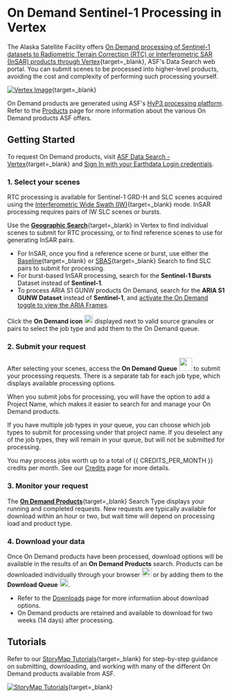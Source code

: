 # On Demand Sentinel-1 Processing in Vertex

The Alaska Satellite Facility offers 
[On Demand processing of Sentinel-1 datasets to Radiometric Terrain Correction (RTC) or Interferometric SAR (InSAR) products through Vertex](https://search.asf.alaska.edu/#/?topic=onDemand "Vertex On Demand Documentation" ){target=_blank}, 
ASF's Data Search web portal. You can submit scenes to be processed into higher-level products, avoiding the 
cost and complexity of performing such processing yourself.

[![Vertex Image](../images/vertex.png "Click to open Vertex in a new tab")](https://search.asf.alaska.edu/ "https://search.asf.alaska.edu" ){target=_blank}

On Demand products are generated using ASF's 
[HyP3 processing platform](../index.md "Jump to the HyP3 landing page of this documentation"). Refer to the 
[Products](../products.md "Jump to the Products page of the documentation") page for more information about the 
various On Demand products ASF offers. 

## Getting Started

To request On Demand products, visit 
[ASF Data Search - Vertex](https://search.asf.alaska.edu "https://search.asf.alaska.edu" ){target=_blank} 
and [Sign In with your Earthdata Login credentials](authentication.md#authentication-in-vertex).

### 1. Select your scenes

RTC processing is available for Sentinel-1 GRD-H and SLC scenes acquired using the 
[Interferometric Wide Swath (IW)](https://sentiwiki.copernicus.eu/web/s1-products "https://sentiwiki.copernicus.eu/web/s1-products" ){target=_blank} mode. 
InSAR processing requires pairs of IW SLC scenes or bursts. 

Use the [**Geographic Search**](https://docs.asf.alaska.edu/vertex/manual/ "https://docs.asf.alaska.edu/vertex/manual/" ){target=_blank} 
in Vertex to find individual scenes to submit for RTC processing, or to find reference scenes to use for generating 
InSAR pairs. 

 - For InSAR, once 
   you find a reference scene or burst, use either the 
   [Baseline](https://docs.asf.alaska.edu/vertex/baseline/ "Vertex Baseline Documentation" ){target=_blank} 
   or [SBAS](https://docs.asf.alaska.edu/vertex/sbas/ "Vertex SBAS Documentation" ){target=_blank} 
   Search to find SLC pairs to submit for processing. 
 - For burst-based InSAR processing, search for the **Sentinel-1 Bursts** Dataset instead of **Sentinel-1**.
 - To process ARIA S1 GUNW products On Demand, search for the **ARIA S1 GUNW Dataset** instead of **Sentinel-1**, 
   and [activate the On Demand toggle to view the ARIA Frames](../guides/gunw_product_guide.md#aria-frame-id-maps "Jump to the ARIA S1 GUNW Product Guide").

Click the **On Demand icon**
<img width="20" src="https://raw.githubusercontent.com/ASFHyP3/hyp3-docs/6ba90fdafcf60ec017b3f4a83738334a5574be71/docs/images/HyP3-graphic-only.png" /> 
displayed next to valid source granules or pairs to select the job type and add them to the On Demand queue.

### 2. Submit your request

After selecting your scenes, access the **On Demand Queue** 
<img width="30" src="https://user-images.githubusercontent.com/17994518/95892024-588b9280-0d32-11eb-8734-f1a54a9d2a20.png" /> 
to submit your processing requests. There is a separate tab for each job type, which displays available processing 
options.

When you submit jobs for processing, you will have the option to add a Project Name, which makes it easier to search 
for and manage your On Demand products. 

If you have multiple job types in your queue, you can choose which job types to submit for processing under that 
project name. If you deselect any of the job types, they will remain in your queue, but will not be 
submitted for processing.

You may process jobs worth up to a total of {{ CREDITS_PER_MONTH }} 
credits per month. See our [Credits](./credits.md "Jump to the Credits page of this documentation") 
page for more details.

### 3. Monitor your request
The [**On Demand Products**](https://docs.asf.alaska.edu/vertex/manual/#on-demand-products-search-options "Vertex Manual: On Demand Search Options" ){target=_blank} 
Search Type displays your running and completed requests. New requests are typically available for download 
within an hour or two, but wait time will depend on processing load and product type.

### 4. Download your data 
Once On Demand products have been processed, download options will be available in the results of an 
**On Demand Products** search. Products can be downloaded individually through your browser 
<img width="22" src="https://user-images.githubusercontent.com/17994518/95271858-6ea5ca00-07eb-11eb-9217-a280ca57a5e6.png" /> 
or by adding them to the **Download Queue** 
<img width="20" src="https://user-images.githubusercontent.com/17994518/95271856-6d749d00-07eb-11eb-81d8-365a6221e4f1.png" />.

 - Refer to the 
   [Downloads](./downloading.md#on-demand-search-in-vertex "Jump to the On Demand Search in Vertex section of the Downloads page") 
   page for more information about download options. 
 - On Demand products are retained and available to download for two weeks (14 days) after processing.

## Tutorials

Refer to our 
[StoryMap Tutorials](https://asf-daac.maps.arcgis.com/home/index.html "https://asf-daac.maps.arcgis.com/home/index.html" ){target=_blank} 
for step-by-step guidance on submitting, downloading, and working with many of the different On Demand products 
available from ASF.

[![StoryMap Tutorials](../images/story-map-tutorials.png "Click to open ASF AGOL Homepage")](https://asf-daac.maps.arcgis.com/home/index.html "https://asf-daac.maps.arcgis.com/home/index.html" ){target=_blank}
